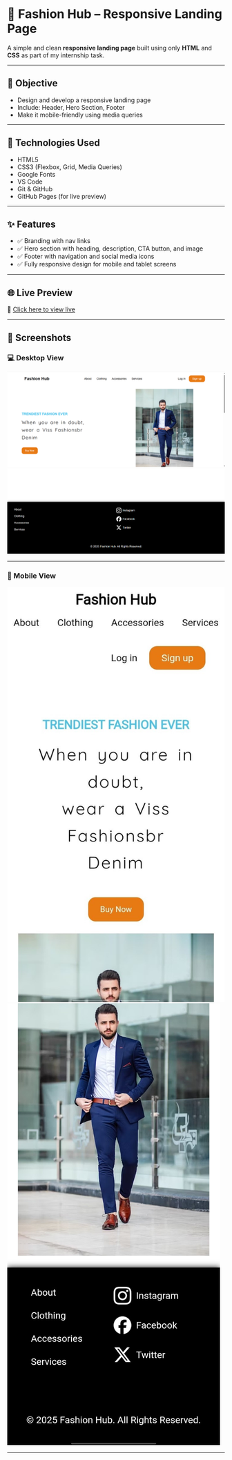 # 🚀 Fashion Hub – Responsive Landing Page

A simple and clean **responsive landing page** built using only **HTML** and **CSS** as part of my internship task.

---

## 📌 Objective

- Design and develop a responsive landing page
- Include: Header, Hero Section, Footer
- Make it mobile-friendly using media queries

---

## 🧱 Technologies Used

- HTML5  
- CSS3 (Flexbox, Grid, Media Queries)  
- Google Fonts  
- VS Code  
- Git & GitHub  
- GitHub Pages (for live preview)

---

## ✨ Features

- ✅ Branding with nav links
- ✅ Hero section with heading, description, CTA button, and image
- ✅ Footer with navigation and social media icons
- ✅ Fully responsive design for mobile and tablet screens

---

## 🌐 Live Preview

🔗 [Click here to view live](https://ammarmarediya.github.io/Landing-Page/)

---

## 📸 Screenshots

### 💻 Desktop View

![Desktop View 1](/Screenshots/desktop1.png)  
![Desktop View 2](/Screenshots/desktop2.png)

---

### 📱 Mobile View

![Mobile View 1](/Screenshots/mobile1.jpg)  
![Mobile View 2](/Screenshots/mobile2.jpg)

---



